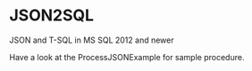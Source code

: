 # JSON2SQL
JSON and T-SQL in MS SQL 2012 and newer

Have a look at the ProcessJSONExample for sample procedure.
